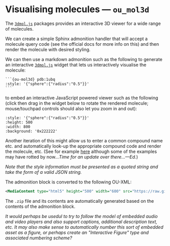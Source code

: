 # Visualising molecules — `ou_mol3d`

The [`3dmol.js`](https://3dmol.csb.pitt.edu/) packages provides an interactive 3D viewer for a wide range of molecules.

We can create a simple Sphinx admonition handler that will accept a molecule query code (see the official docs for more info on this) and then render the molecule with desired styling.

We can then use a markdown admonition such as the following to generate an interactive [`3dmol.js`](https://3dmol.org/doc/index.html) widget that lets us interactively visualise the molecule:

````text
```{ou-mol3d} pdb:1ubq
:style: '{"sphere":{"radius":"0.5"}}'
```
````

to embed an interactive JavaScript powered viewer such as the following (click then drag in the widget below to rotate the rendered molecule; mouse/touchpad controls should also let you zoom in and out):

```{ou-mol3d} pdb:1ubq
:style: '{"sphere":{"radius":"0.5"}}'
:height: 500
:width: 800
:background: '0x222222'
```

Another iteration of this might allow us to enter a common compound name etc. and automatically look-up the appropriate compound code and render the molecule, etc. (See for example [here](https://opencomputinglab.github.io/SubjectMatterNotebooks/chemistry/overview.html) although some of the examples may have rotted by now...*Time for an update over there...—Ed.*)

*Note that the style information must be presented as a quoted string and take the form of a valid JSON string.*

The admonition block is converted to the following OU-XML:

```xml
<MediaContent type="html5" height="500" width="600" src="https://raw.githubusercontent.com/innovationoutside/sphinxcontrib-ou-xml-tags/main/vletmp/ouseful-demo-sphinx_b0_p1_x_html1.zip" id="f06b147c75474dcdb6f5"/>
```

The `.zip` file and its contents are automatically generated based on the contents of the admonition block.

*It would perhaps be usedul to try to follow the model of embedded audio and video players and also support captions, additional description text, etc. It may also make sense to automatically number this sort of embedded asset as a figure, or perhaps create an "Interactive Figure" type and associated numbering scheme?*
